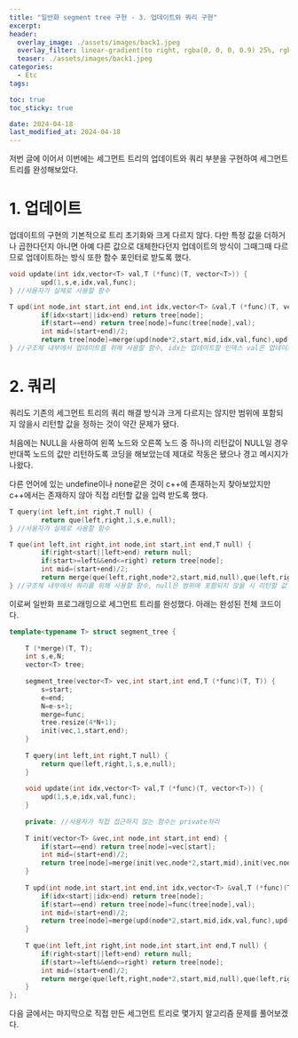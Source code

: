 ```yaml
---
title: "일반화 segment tree 구현 - 3. 업데이트와 쿼리 구현"
excerpt:
header:
  overlay_image: ./assets/images/back1.jpeg
  overlay_filter: linear-gradient(to right, rgba(0, 0, 0, 0.9) 25%, rgba(0, 0, 0, 0))
  teaser: ./assets/images/back1.jpeg
categories:
  - Etc
tags:

toc: true
toc_sticky: true

date: 2024-04-18
last_modified_at: 2024-04-18
---
```

저번 글에 이어서 이번에는 세그먼트 트리의 업데이트와 쿼리 부분을 구현하여 세그먼트 트리를 완성해보았다.

<h1>1. 업데이트</h1>

업데이트의 구현의 기본적으로 트리 초기화와 크게 다르지 않다. 다만 특정 값을 더하거나 곱한다던지 아니면 아예 다른 값으로 대체한다던지 업데이트의 방식이 그때그때 다르므로 업데이트하는 방식 또한 함수 포인터로 받도록 했다.
```cpp
void update(int idx,vector<T> val,T (*func)(T, vector<T>)) {
		upd(1,s,e,idx,val,func);
} //사용자가 실제로 사용할 함수

T upd(int node,int start,int end,int idx,vector<T> &val,T (*func)(T, vector<T>)) {
		if(idx<start||idx>end) return tree[node];
		if(start==end) return tree[node]=func(tree[node],val);
		int mid=(start+end)/2;
		return tree[node]=merge(upd(node*2,start,mid,idx,val,func),upd(node*2+1,mid+1,end,idx,val,func));
} //구조체 내부에서 업데이트를 위해 사용할 함수, idx는 업데이트할 인덱스 val은 업데이트에 사용할 값들
```

<h1>2. 쿼리</h1>

쿼리도 기존의 세그먼트 트리의 쿼리 해결 방식과 크게 다르지는 않지만 범위에 포함되지 않을시 리턴할 값을 정하는 것이 약간 문제가 됐다.

처음에는 NULL을 사용하여 왼쪽 노드와 오른쪽 노드 중 하나의 리턴값이 NULL일 경우 반대쪽 노드의 값만 리턴하도록 코딩을 해보았는데 제대로 작동은 됐으나 경고 메시지가 나왔다.

다른 언어에 있는 undefine이나 none같은 것이 c++에 존재하는지 찾아보았지만 c++에서는 존재하지 않아 직접 리턴할 값을 입력 받도록 했다.
```cpp
T query(int left,int right,T null) {
        return que(left,right,1,s,e,null);
} //사용자가 실제로 사용할 함수

T que(int left,int right,int node,int start,int end,T null) {
        if(right<start||left>end) return null;
        if(start>=left&&end<=right) return tree[node];
        int mid=(start+end)/2;
        return merge(que(left,right,node*2,start,mid,null),que(left,right,node*2+1,mid+1,end,null));
} //구조체 내부에서 쿼리를 위해 사용할 함수, null은 범위에 포함되지 않을 시 리턴할 값
```

이로써 일반화 프로그래밍으로 세그먼트 트리를 완성했다.  아래는 완성된 전체 코드이다.

```cpp
template<typename T> struct segment_tree {
	
	T (*merge)(T, T);
	int s,e,N;
	vector<T> tree;
	
	segment_tree(vector<T> vec,int start,int end,T (*func)(T, T)) {
		s=start;
		e=end;
		N=e-s+1;
		merge=func;
		tree.resize(4*N+1);
		init(vec,1,start,end);
	}
	
	T query(int left,int right,T null) {
		return que(left,right,1,s,e,null);
	}
	
	void update(int idx,vector<T> val,T (*func)(T, vector<T>)) {
		upd(1,s,e,idx,val,func);
	}
	
	private: //사용자가 직접 접근하지 않는 함수는 private처리
	
	T init(vector<T> &vec,int node,int start,int end) {
		if(start==end) return tree[node]=vec[start];
		int mid=(start+end)/2;
		return tree[node]=merge(init(vec,node*2,start,mid),init(vec,node*2+1,mid+1,end));
	}
	
	T upd(int node,int start,int end,int idx,vector<T> &val,T (*func)(T, vector<T>)) {
		if(idx<start||idx>end) return tree[node];
		if(start==end) return tree[node]=func(tree[node],val);
		int mid=(start+end)/2;
		return tree[node]=merge(upd(node*2,start,mid,idx,val,func),upd(node*2+1,mid+1,end,idx,val,func));
	}
	
	T que(int left,int right,int node,int start,int end,T null) {
		if(right<start||left>end) return null;
		if(start>=left&&end<=right) return tree[node];
		int mid=(start+end)/2;
		return merge(que(left,right,node*2,start,mid,null),que(left,right,node*2+1,mid+1,end,null));
	}
};
```

다음 글에서는 마지막으로 직접 만든 세그먼트 트리로 몇가지 알고리즘 문제를 풀어보겠다.